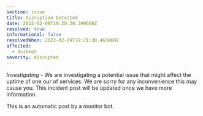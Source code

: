 ```yaml
---
section: issue
title: Disruption Detected
date: 2022-02-09T19:20:30.399660Z
resolved: true
informational: false
resolvedWhen: 2022-02-09T19:21:38.463469Z
affected:
  - Snikket
severity: disrupted
---
```

*Investigating* - We are investigating a potential issue that might affect the uptime of one our of services. We are sorry for any inconvenience this may cause you. This incident post will be updated once we have more information.

This is an automatic post by a monitor bot.
        